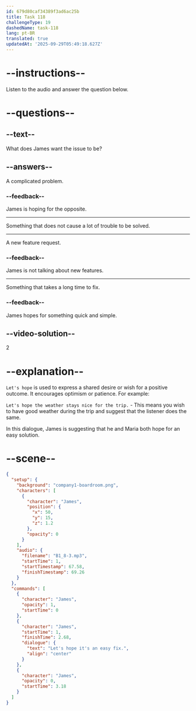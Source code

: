 ```yaml
---
id: 679d80caf34389f3ad6ac25b
title: Task 118
challengeType: 19
dashedName: task-118
lang: pt-BR
translated: true
updatedAt: '2025-09-29T05:49:18.627Z'
---
```


<!-- (Audio) James: Let's hope it's an easy fix. -->

# --instructions--

Listen to the audio and answer the question below.

# --questions--

## --text--

What does James want the issue to be?

## --answers--

A complicated problem.

### --feedback--

James is hoping for the opposite.

---

Something that does not cause a lot of trouble to be solved.

---

A new feature request.

### --feedback--

James is not talking about new features.

---

Something that takes a long time to fix.

### --feedback--

James hopes for something quick and simple.

## --video-solution--

2

# --explanation--

`Let's hope` is used to express a shared desire or wish for a positive outcome. It encourages optimism or patience. For example:

`Let's hope the weather stays nice for the trip.` - This means you wish to have good weather during the trip and suggest that the listener does the same.

In this dialogue, James is suggesting that he and Maria both hope for an easy solution.

# --scene--

```json
{
  "setup": {
    "background": "company1-boardroom.png",
    "characters": [
      {
        "character": "James",
        "position": {
          "x": 50,
          "y": 15,
          "z": 1.2
        },
        "opacity": 0
      }
    ],
    "audio": {
      "filename": "B1_8-3.mp3",
      "startTime": 1,
      "startTimestamp": 67.58,
      "finishTimestamp": 69.26
    }
  },
  "commands": [
    {
      "character": "James",
      "opacity": 1,
      "startTime": 0
    },
    {
      "character": "James",
      "startTime": 1,
      "finishTime": 2.68,
      "dialogue": {
        "text": "Let's hope it's an easy fix.",
        "align": "center"
      }
    },
    {
      "character": "James",
      "opacity": 0,
      "startTime": 3.18
    }
  ]
}
```
